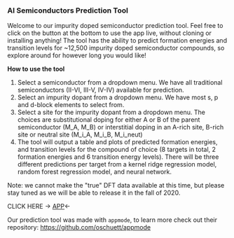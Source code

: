 ### AI Semiconductors Prediction Tool
Welcome to our impurity doped semiconductor prediction tool. Feel free to click on the button at the bottom to use the app live, without cloning or installing anything! The tool has the ability to predict formation energies and transition levels for ~12,500 impurity doped semiconductor compounds, so explore around for however long you would like!

**How to use the tool**
1. Select a semiconductor from a dropdown menu. We have all traditional semiconductors (II-VI, III-V, IV-IV) available for prediction.
2. Select an impurity dopant from a dropdown menu. We have most s, p and d-block elements to select from.
3. Select a site for the impurity dopant from a dropdown menu. The choices are substitutional doping for either A or B of the parent semiconductor (M_A, M_B) or interstitial doping in an A-rich site, B-rich site or neutral site (M_i_A, M_i_B, M_i_neut)
4. The tool will output a table and plots of predicted formation energies, and transition levels for the compound of choice (8 targets in total, 2 formation energies and 6 transition energy levels). There will be three different predictions per target from a kernel ridge regression model, random forest regression model, and neural network.

Note: we cannot make the "true" DFT data available at this time, but please stay tuned as we will be able to release it in the fall of 2020.

CLICK HERE -> [APP](https://mybinder.org/v2/gh/lmjacoby/ai_semiconductors/master?urlpath=%2Fapps%2Fai_semiconductors%2Fprediction_tool%2FEnergy_plot.ipynb)<-

Our prediction tool was made with ``appmode``, to learn more check out their repository: https://github.com/oschuett/appmode
